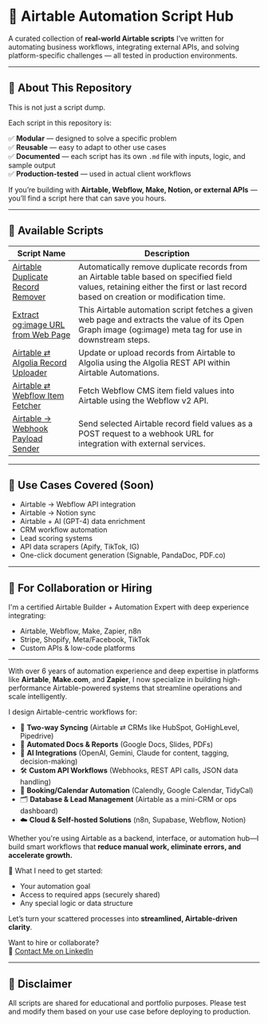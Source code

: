 # 🔧 Airtable Automation Script Hub

A curated collection of **real-world Airtable scripts** I’ve written for automating business workflows, integrating external APIs, and solving platform-specific challenges — all tested in production environments.

---

## 🚀 About This Repository

This is not just a script dump.

Each script in this repository is:

✅ **Modular** — designed to solve a specific problem  
✅ **Reusable** — easy to adapt to other use cases  
✅ **Documented** — each script has its own `.md` file with inputs, logic, and sample output  
✅ **Production-tested** — used in actual client workflows  

If you’re building with **Airtable, Webflow, Make, Notion, or external APIs** — you’ll find a script here that can save you hours.

---

## 📜 Available Scripts

<!-- script-list-start -->
| Script Name | Description |
|-------------|-------------|
| [Airtable Duplicate Record Remover](airtable-duplicate-record-remover.md) | Automatically remove duplicate records from an Airtable table based on specified field values, retaining either the first or last record based on creation or modification time. |
| [Extract og:image URL from Web Page](airtable-og-image-extractor.md) | This Airtable automation script fetches a given web page and extracts the value of its Open Graph image (og:image) meta tag for use in downstream steps. |
| [Airtable ⇄ Algolia Record Uploader](airtable-to-algolia-record-uploader.md) | Update or upload records from Airtable to Algolia using the Algolia REST API within Airtable Automations. |
| [Airtable ⇄ Webflow Item Fetcher](airtable-webflow-fetch-item.md) | Fetch Webflow CMS item field values into Airtable using the Webflow v2 API. |
| [Airtable → Webhook Payload Sender](airtable-webhook-payload-sender.md) | Send selected Airtable record field values as a POST request to a webhook URL for integration with external services. |
<!-- script-list-end -->

---

## 🧰 Use Cases Covered (Soon)

- Airtable → Webflow API integration
- Airtable → Notion sync
- Airtable + AI (GPT-4) data enrichment
- CRM workflow automation
- Lead scoring systems
- API data scrapers (Apify, TikTok, IG)
- One-click document generation (Signable, PandaDoc, PDF.co)

---

## 🤝 For Collaboration or Hiring

I'm a certified Airtable Builder + Automation Expert with deep experience integrating:
- Airtable, Webflow, Make, Zapier, n8n
- Stripe, Shopify, Meta/Facebook, TikTok
- Custom APIs & low-code platforms
---
With over 6 years of automation experience and deep expertise in platforms like **Airtable**, **Make.com**, and **Zapier**, I now specialize in building high-performance Airtable-powered systems that streamline operations and scale intelligently.

I design Airtable-centric workflows for:

- 🔄 **Two-way Syncing** (Airtable ⇄ CRMs like HubSpot, GoHighLevel, Pipedrive)  
- 📄 **Automated Docs & Reports** (Google Docs, Slides, PDFs)  
- 🧠 **AI Integrations** (OpenAI, Gemini, Claude for content, tagging, decision-making)  
- 🛠️ **Custom API Workflows** (Webhooks, REST API calls, JSON data handling)  
- 📆 **Booking/Calendar Automation** (Calendly, Google Calendar, TidyCal)  
- 🗂️ **Database & Lead Management** (Airtable as a mini-CRM or ops dashboard)  
- ☁️ **Cloud & Self-hosted Solutions** (n8n, Supabase, Webflow, Notion)

Whether you're using Airtable as a backend, interface, or automation hub—I build smart workflows that **reduce manual work, eliminate errors, and accelerate growth.**

🔐 What I need to get started:

- Your automation goal  
- Access to required apps (securely shared)  
- Any special logic or data structure

Let’s turn your scattered processes into **streamlined, Airtable-driven clarity**.

Want to hire or collaborate?  
📧 [Contact Me on LinkedIn](https://www.linkedin.com/in/liveayon)

---

## 🧪 Disclaimer

All scripts are shared for educational and portfolio purposes. Please test and modify them based on your use case before deploying to production.
